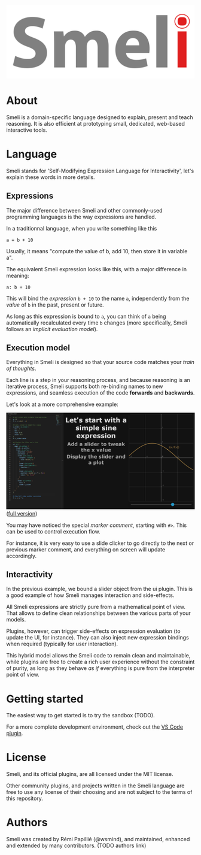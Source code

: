 ![Smeli Logo](assets/logo.svg)

# About

Smeli is a domain-specific language designed to explain, present and teach reasoning. It is also efficient at prototyping small, dedicated, web-based interactive tools.

# Language

Smeli stands for 'Self-Modifying Expression Language for Interactivity', let's explain these words in more details.

## Expressions

The major difference between Smeli and other commonly-used programming languages is the way expressions are handled.

In a traditionnal language, when you write something like this

```
a = b + 10
```

Usually, it means "compute the value of b, add 10, then store it in variable a".

The equivalent Smeli expression looks like this, with a major difference in meaning:

```
a: b + 10
```

This will bind the _expression_ `b + 10` to the name `a`, independently from the _value_ of `b` in the past, present or future.

As long as this expression is bound to `a`, you can think of `a` being automatically recalculated every time `b` changes (more specifically, Smeli follows an _implicit evaluation model_).

## Execution model

Everything in Smeli is designed so that your source code matches your _train of thoughts_.

Each line is a step in your reasoning process, and because reasoning is an iterative process, Smeli supports both re-binding names to new expressions, and seamless execution of the code **forwards** and **backwards**.

Let's look at a more comprehensive example:

![Code sample](assets/readme-sample.png)
([full version](https://github.com/smeli-lang/smeli/tree/master/samples/readme))

You may have noticed the special _marker comment_, starting with `#>`. This can be used to control execution flow.

For instance, it is very easy to use a slide clicker to go directly to the next or previous marker comment, and everything on screen will update accordingly.

## Interactivity

In the previous example, we bound a slider object from the ui plugin. This is a good example of how Smeli manages interaction and side-effects.

All Smeli expressions are strictly pure from a mathematical point of view. That allows to define clean relationships between the various parts of your models.

Plugins, however, can trigger side-effects on expression evaluation (to update the UI, for instance). They can also inject new expression bindings when required (typically for user interaction).

This hybrid model allows the Smeli code to remain clean and maintainable, while plugins are free to create a rich user experience without the constraint of purity, as long as they behave _as if_ everything is pure from the interpreter point of view.

# Getting started

The easiest way to get started is to try the sandbox (TODO).

For a more complete development environment, check out the [VS Code plugin](https://github.com/smeli-lang/smeli/tree/master/extensions/vscode-smeli).

# License

Smeli, and its official plugins, are all licensed under the MIT license.

Other community plugins, and projects written in the Smeli language are free to use any license of their choosing and are not subject to the terms of this repository.

# Authors

Smeli was created by Rémi Papillié (@wsmind), and maintained, enhanced and extended by many contributors. (TODO authors link)
